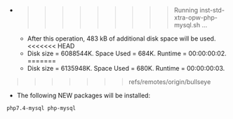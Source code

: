 * >>>>>>>>> Running inst-std-xtra-opw-php-mysql.sh ...
  * After this operation, 483 kB of additional disk space will be used.
<<<<<<< HEAD
  * Disk size = 6088544K. Space Used = 684K. Runtime = 00:00:00:02.
=======
  * Disk size = 6135948K. Space Used = 680K. Runtime = 00:00:00:03.
>>>>>>> refs/remotes/origin/bullseye
  * The following NEW packages will be installed:
  ```bash
php7.4-mysql php-mysql
  ```
